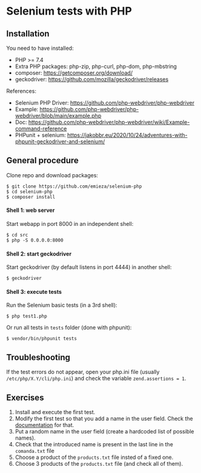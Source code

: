 # Selenium tests with PHP


## Installation

You need to have installed:
  * PHP >= 7.4
  * Extra PHP packages: php-zip, php-curl, php-dom, php-mbstring
  * composer: https://getcomposer.org/download/
  * geckodriver: https://github.com/mozilla/geckodriver/releases

References:
  * Selenium PHP Driver: https://github.com/php-webdriver/php-webdriver
  * Example: https://github.com/php-webdriver/php-webdriver/blob/main/example.php
  * Doc: https://github.com/php-webdriver/php-webdriver/wiki/Example-command-reference
  * PHPunit + selenium: https://jakobbr.eu/2020/10/24/adventures-with-phpunit-geckodriver-and-selenium/


## General procedure

Clone repo and download packages:

    $ git clone https://github.com/emieza/selenium-php
    $ cd selenium-php
    $ composer install

#### Shell 1: web server
Start webapp in port 8000 in an independent shell:

    $ cd src
    $ php -S 0.0.0.0:8000

#### Shell 2: start geckodriver
Start geckodriver (by default listens in port 4444) in another shell:

    $ geckodriver

#### Shell 3: execute tests
Run the Selenium basic tests (in a 3rd shell):

    $ php test1.php

Or run all tests in ``tests`` folder (done with phpunit):

    $ vendor/bin/phpunit tests


## Troubleshooting

If the test errors do not appear, open your php.ini file (usually ``/etc/php/X.Y/cli/php.ini``) and check the variable ``zend.assertions = 1``.


## Exercises

  1. Install and execute the first test.
  2. Modify the first test so that you add a name in the user field. Check the [documentation](https://github.com/php-webdriver/php-webdriver/wiki/Example-command-reference) for that.
  3. Put a random name in the user field (create a hardcoded list of possible names).
  4. Check that the introduced name is present in the last line in the ``comanda.txt`` file
  5. Choose a product of the ``products.txt`` file insted of a fixed one.
  6. Choose 3 products of the ``products.txt`` file (and check all of them).

